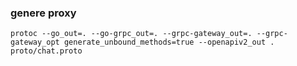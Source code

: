 ### genere proxy 
```
protoc --go_out=. --go-grpc_out=. --grpc-gateway_out=. --grpc-gateway_opt generate_unbound_methods=true --openapiv2_out . proto/chat.proto
```